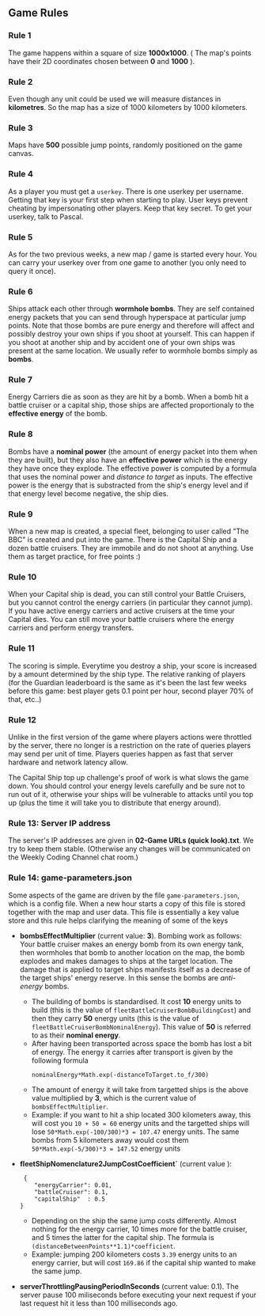 ## Game Rules


### Rule 1

The game happens within a square of size **1000x1000**. ( The map's points have their 2D coordinates chosen between **0** and **1000** ).


### Rule 2

Even though any unit could be used we will measure distances in **kilometres**. So the map has a size of 1000 kilometers by 1000 kilometers. 

### Rule 3

Maps have **500** possible jump points, randomly positioned on the game canvas.

### Rule 4

As a player you must get a `userkey`. There is one userkey per username. Getting that key is your first step when starting to play. User keys prevent cheating by impersonating other players. Keep that key secret. To get your userkey, talk to Pascal.

### Rule 5

As for the two previous weeks, a new map / game is started every hour. You can carry your userkey over from one game to another (you only need to query it once).

### Rule 6

Ships attack each other through **wormhole bombs**. They are self contained energy packets that you can send through hyperspace at particular jump points. Note that those bombs are pure energy and therefore will affect and possibly destroy your own ships if you shoot at yourself. This can happen if you shoot at another ship and by accident one of your own ships was present at the same location. We usually refer to wormhole bombs simply as **bombs**.

### Rule 7

Energy Carriers die as soon as they are hit by a bomb. When a bomb hit a battle cruiser or a capital ship, those ships are affected proportionaly to the **effective energy** of the bomb.

### Rule 8

Bombs have a **nominal power** (the amount of energy packet into them when they are built), but they also have an **effective power** which is the energy they have once they explode. The effective power is computed by a formula that uses the nominal power and _distance to target_ as inputs. The effective power is the energy that is substracted from the ship's energy level and if that energy level become negative, the ship dies.

### Rule 9

When a new map is created, a special fleet, belonging to user called "The BBC" is created and put into the game. There is the Capital Ship and a dozen battle cruisers. They are immobile and do not shoot at anything. Use them as target practice, for free points :)

### Rule 10

When your Capital ship is dead, you can still control your Battle Cruisers, but you cannot control the energy carriers (in particular they cannot jump). If you have active energy carriers and active cruisers at the time your Capital dies. You can still move your battle cruisers where the energy carriers and perform energy transfers.

### Rule 11

The scoring is simple. Everytime you destroy a ship, your score is increased by a amount determined by the ship type. The relative ranking of players (for the Guardian leaderboard is the same as it's been the last few weeks before this game: best player gets 0.1 point per hour, second player 70% of that, etc..)

### Rule 12

Unlike in the first version of the game where players actions were throttled by the server, there no longer is a restriction on the rate of queries players may send per unit of time. Players queries happen as fast that server hardware and network latency allow.

The Capital Ship top up challenge's proof of work is what slows the game down. You should control your energy levels carefully and be sure not to run out of it, otherwise your ships will be vulnerable to attacks until you top up (plus the time it will take you to distribute that energy around).

### Rule 13: Server IP address

The server's IP addresses are given in **02-Game URLs (quick look).txt**. We try to keep them stable. (Otherwise any changes will be communicated on the Weekly Coding Channel chat room.) 

### Rule 14: game-parameters.json

Some aspects of the game are driven by the file `game-parameters.json`, which is a config file. When a new hour starts a copy of this file is stored together with the map and user data. This file is essentially a key value store and this rule helps clarifying the meaning of some of the keys

- **bombsEffectMultiplier** (current value: **3**). Bombing work as follows: Your battle cruiser makes an energy bomb from its own energy tank, then wormholes that bomb to another location on the map, the bomb explodes and makes damages to ships at the target location. The damage that is applied to target ships manifests itself as a decrease of the target ships' energy reserve. In this sense the bombs are *anti-energy* bombs.
	- The building of bombs is standardised. It cost **10** energy units to build (this is the value of `fleetBattleCruiserBombBuildingCost`) and then they carry **50** energy units (this is the value of `fleetBattleCruiserBombNominalEnergy`). This value of **50** is referred to as their **nominal energy**. 
	- After having been transported across space the bomb has lost a bit of energy. The energy it carries after transport is given by the following formula 
		```
		nominalEnergy*Math.exp(-distanceToTarget.to_f/300)
		``` 
	- The amount of energy it will take from targetted ships is the above value multiplied by **3**, which is the current value of `bombsEffectMultiplier`. 
	- Example: if you want to hit a ship located 300 kilometers  away, this will cost you `10 + 50 = 60` energy units and the targetted ships will lose `50*Math.exp(-100/300)*3 = 107.47` energy units. The same bombs from 5 kilometers away would cost them `50*Math.exp(-5/300)*3 = 147.52` energy units

- **fleetShipNomenclature2JumpCostCoefficient`** (current value ):
	
	```
	 {
        "energyCarrier": 0.01,
        "battleCruiser": 0.1,
        "capitalShip"  : 0.5
    }
	``` 
	- Depending on the ship the same jump costs differently. Almost nothing for the energy carrier, 10 times more for the battle cruiser, and 5 times the latter for the capital ship. The formula is `(distanceBetweenPoints**1.1)*coefficient`. 
	- Example: jumping 200 kilometers costs `3.39` energy units to an energy carrier, but will cost `169.86` if the capital ship wanted to make the same jump.
	
- **serverThrottlingPausingPeriodInSeconds** (current value: 0.1). The server pause 100 miliseconds before executing your next request if your last request hit it less than 100 milliseconds ago.
 	